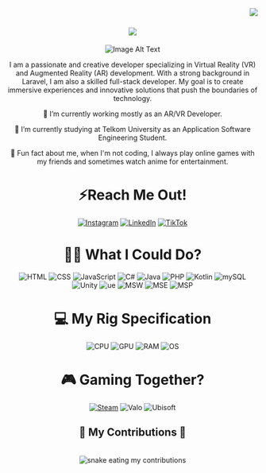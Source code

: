 <img align="right" src="https://visitor-badge.laobi.icu/badge?page_id=abdulist.abdulist" />

<h1 align="center">
    <img src="https://readme-typing-svg.herokuapp.com/?font=Righteous&size=35&center=true&vCenter=true&width=500&height=70&duration=4000&lines=Hi+There!+👋;+I'm+Abdulist!;" />
</h1>

<div align="center">
  <img src="https://github.com/images/mona-whisper.gif" alt="Image Alt Text" />
</div>

<div align="center">
  
I am a passionate and creative developer specializing in Virtual Reality (VR) and Augmented Reality (AR) development. With a strong background in Laravel, I am also a skilled full-stack developer. My goal is to create immersive experiences and innovative solutions that push the boundaries of technology.
  
🔭 I’m currently working mostly as an AR/VR Developer.
  
🌱 I’m currently studying at Telkom University as an Application Software Engineering Student.

🧐 Fun fact about me, when I'm not coding, I always play online games with my friends and sometimes watch anime for entertainment.

</div>
<div align=center>
  
# ⚡Reach Me Out! 
  
[![Instagram](https://img.shields.io/badge/Instagram-E4405F?style=for-the-badge&logo=instagram&logoColor=white)](https://instagram.com/ahd.abd._) [![LinkedIn](https://img.shields.io/badge/LinkedIn-0077B5?style=for-the-badge&logo=linkedin&logoColor=white)](https://linkedin.com/in/https://www.linkedin.com/in/ahmad-abdul-fatah-30928b243/) [![TikTok](https://img.shields.io/badge/TikTok-000000?style=for-the-badge&logo=tiktok&logoColor=white)](https://www.tiktok.com/@abdul.ist) 

# 👨‍💻 What I Could Do? 

![HTML](https://img.shields.io/badge/HTML5-E34F26?style=for-the-badge&logo=html5&logoColor=white) ![CSS](https://img.shields.io/badge/CSS-239120?&style=for-the-badge&logo=css3&logoColor=white) ![JavaScript](https://img.shields.io/badge/JavaScript-F7DF1E?style=for-the-badge&logo=javascript&logoColor=black) ![C#](https://img.shields.io/badge/C%23-239120?style=for-the-badge&logo=c-sharp&logoColor=white) ![Java](https://img.shields.io/badge/Java-ED8B00?style=for-the-badge&logo=openjdk&logoColor=white) ![PHP](https://img.shields.io/badge/PHP-777BB4?style=for-the-badge&logo=php&logoColor=white) ![Kotlin](https://img.shields.io/badge/Kotlin-0095D5?&style=for-the-badge&logo=kotlin&logoColor=white) ![mySQL](https://img.shields.io/badge/MySQL-E34F26?style=for-the-badge&logo=mysql&logoColor=white) ![Unity](https://img.shields.io/badge/Unity-100000?style=for-the-badge&logo=unity&logoColor=white) ![ue](https://img.shields.io/badge/Unreal_Engine-000000?style=for-the-badge&logo=unrealengine&logoColor=white) ![MSW](https://img.shields.io/badge/Microsoft_Word-2B579A?style=for-the-badge&logo=microsoft-word&logoColor=white) ![MSE](https://img.shields.io/badge/Microsoft_Excel-217346?style=for-the-badge&logo=microsoft-excel&logoColor=white) ![MSP](https://img.shields.io/badge/Microsoft_PowerPoint-B7472A?style=for-the-badge&logo=microsoft-powerpoint&logoColor=white)

  
# 💻 My Rig Specification

![CPU](https://img.shields.io/badge/Intel-Core_i5_9th_9300H-0071C5?style=for-the-badge&logo=intel&logoColor=white) ![GPU](https://img.shields.io/badge/NVIDIA-GTX1660TI_6GB-76B900?style=for-the-badge&logo=nvidia&logoColor=white) ![RAM](https://img.shields.io/badge/Corsair-DDR4_32GB_2666Mhz-E34F26?style=for-the-badge&logo=corsair&logoColor=white) ![OS](https://img.shields.io/badge/Windows-ASUS_ROG_G531GU-0078D6?style=for-the-badge&logo=windows&logoColor=white)


# 🎮 Gaming Together?
[![Steam](https://img.shields.io/badge/Steam-000000?style=for-the-badge&logo=steam&logoColor=white)](https://steamcommunity.com/profiles/76561198824747512) ![Valo](https://img.shields.io/badge/Riot_ID-rip_aim_%23_dexel-e91640?style=for-the-badge&logo=valorant&logoColor=white) ![Ubisoft](https://img.shields.io/badge/Ubisoft-ABDULIST-3399ff?style=for-the-badge&logo=ubisoft&logoColor=white)

</div>
<div align="center">
  <h2>🐍 My Contributions 🐍</h2>
  <br>
  <img alt="snake eating my contributions" src="https://raw.githubusercontent.com/MANaufal//output/github-contribution-grid-snake.svg" />
</div>
